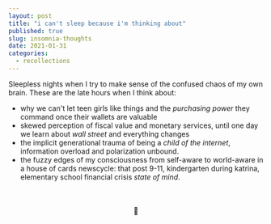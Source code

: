 ```yaml
---
layout: post
title: "i can't sleep because i'm thinking about"
published: true
slug: insomnia-thoughts
date: 2021-01-31
categories:
  - recollections
---
```


Sleepless nights when I try to make sense of the confused chaos of my own brain. These are the late hours when I think about: 

- why we can't let teen girls like things and the _purchasing power_ they command once their wallets are valuable
- skewed perception of fiscal value and monetary services, until one day we learn about _wall street_ and everything changes
- the implicit generational trauma of being a *child of the internet*, information overload and polarization unbound.
- the fuzzy edges of my consciousness from self-aware to world-aware in a house of cards newscycle: that post 9-11, kindergarten during katrina, elementary school financial crisis *state of mind*. 

<br />

<h4 style="text-align:center">🌃</h4>

<br />